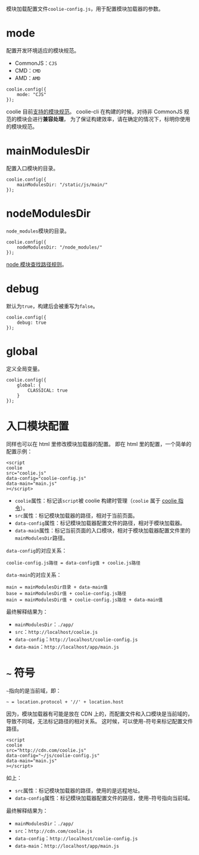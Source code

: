 模块加载配置文件`coolie-config.js`，用于配置模块加载器的参数。

# mode
配置开发环境适应的模块规范。

- CommonJS：`CJS`
- CMD：`CMD`
- AMD：`AMD`

```
coolie.config({
    mode: "CJS"
});
```

coolie 目前[支持的模块规范](/introduction/module-definition.md)。
coolie-cli 在构建的时候，对待非 CommonJS 规范的模块会进行**兼容处理**，
为了保证构建效率，请在确定的情况下，标明你使用的模块规范。


# mainModulesDir
配置入口模块的目录。

```
coolie.config({
    mainModulesDir: "/static/js/main/"
});
```


# nodeModulesDir
`node_modules`模块的目录。

```
coolie.config({
    nodeModulesDir: "/node_modules/"
});
```

[node 模块查找路径规则](/introduction/module-path.md)。


# debug
默认为`true`，构建后会被重写为`false`。

```
coolie.config({
    debug: true
});
```



# global
定义全局变量。

```
coolie.config({
    global: {
        CLASSICAL: true
    }
});
```



# 入口模块配置
同样也可以在 html 里修改模块加载器的配置。
即在 html 里的配置，一个简单的配置示例：

```
<script
coolie
src="coolie.js"
data-config="coolie-config.js"
data-main="main.js"
></script>
```

- `coolie`属性：标记该`script`被 coolie 构建时管理（`coolie` 属于 [coolie 指令](/introduction/coolie-directive.md)）。
- `src`属性：标记模块加载器的路径，相对于当前页面。
- `data-config`属性：标记模块加载器配置文件的路径，相对于模块加载器。
- `data-main`属性：标记当前页面的入口模块，相对于模块加载器配置文件里的`mainModulesDir`路径。

`data-config`的对应关系：
```
coolie-config.js路径 = data-config值 + coolie.js路径
```

`data-main`的对应关系：
```
main = mainModulesDir目录 + data-main值
base = mainModulesDir值 + coolie-config.js路径
main = mainModulesDir值 + coolie-config.js路径 + data-main值
```

最终解释结果为：

- `mainModulesDir`：`./app/`
- `src`：`http://localhost/coolie.js`
- `data-config`：`http://localhost/coolie-config.js`
- `data-main`：`http://localhost/app/main.js`



# `~` 符号
`~`指向的是当前域，即：
```
~ = location.protocol + '//' + location.host
```

因为，模块加载器有可能是放在 CDN 上的，而配置文件和入口模块是当前域的，导致不同域，无法标记路径的相对关系。
这时候，可以使用`~`符号来标记配置文件路径。

```
<script
coolie
src="http://cdn.com/coolie.js"
data-config="~/js/coolie-config.js"
data-main="main.js"
></script>
```

如上：

- `src`属性：标记模块加载器的路径，使用的是远程地址。
- `data-config`属性：标记模块加载器配置文件的路径，使用`~`符号指向当前域。

最终解释结果为：

- `mainModulesDir`：`./app/`
- `src`：`http://cdn.com/coolie.js`
- `data-config`：`http://localhost/coolie-config.js`
- `data-main`：`http://localhost/app/main.js`







